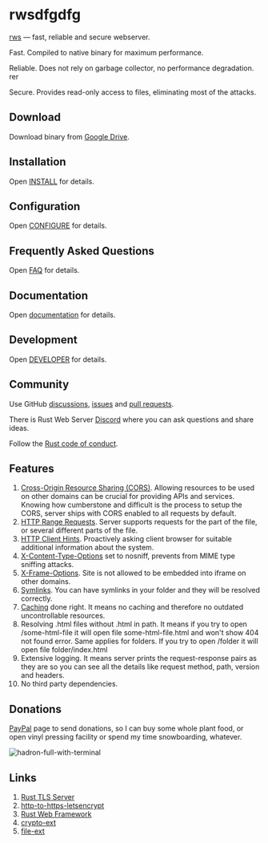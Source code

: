 # rwsdfgdfg

[rws](https://rws8.pp.ua/) — fast, reliable and secure webserver.

Fast. Compiled to native binary for maximum performance.

Reliable. Does not rely on garbage collector, no performance degradation. rer

Secure. Provides read-only access to files, eliminating most of the attacks.

## Download
Download binary from [Google Drive](https://drive.google.com/drive/folders/13iSR3VxmfFvZgOZ0LddP_EJp7GJ-lQd8?usp=share_link).


## Installation
Open [INSTALL](INSTALL.md) for details.


## Configuration
Open [CONFIGURE](CONFIGURE.md) for details.

## Frequently Asked Questions
Open [FAQ](FAQ.md) for details.

## Documentation
Open [documentation](src/README.md) for details.

## Development
Open [DEVELOPER](DEVELOPER.md) for details.


## Community
Use GitHub [discussions](https://github.com/bohdaq/rust-web-server/discussions), [issues](https://github.com/bohdaq/rust-web-server/issues) and [pull requests](https://github.com/bohdaq/rust-web-server/pulls).

There is Rust Web Server [Discord](https://discord.gg/zaErjtr5Dm) where you can ask questions and share ideas.

Follow the [Rust code of conduct](https://www.rust-lang.org/policies/code-of-conduct).


## Features
1. [Cross-Origin Resource Sharing (CORS)](https://developer.mozilla.org/en-US/docs/Web/HTTP/CORS). Allowing resources to be used on other domains can be crucial for providing APIs and services. Knowing how cumberstone and difficult is the process to setup the CORS, server ships with CORS enabled to all requests by default.
1. [HTTP Range Requests](https://developer.mozilla.org/en-US/docs/Web/HTTP/Range_requests). Server supports requests for the part of the file, or several different parts of the file.
1. [HTTP Client Hints](https://developer.mozilla.org/en-US/docs/Web/HTTP/Client_hints). Proactively asking client browser for suitable additional information about the system.
1. [X-Content-Type-Options](https://developer.mozilla.org/en-US/docs/Web/HTTP/Headers/X-Content-Type-Options) set to nosniff, prevents from MIME type sniffing attacks.
1. [X-Frame-Options](https://developer.mozilla.org/en-US/docs/Web/HTTP/Headers/X-Frame-Options). Site is not allowed to be embedded into iframe on other domains. 
1. [Symlinks](https://en.wikipedia.org/wiki/Symbolic_link). You can have symlinks in your folder and they will be resolved correctly.
1. [Caching](https://developer.mozilla.org/en-US/docs/Web/HTTP/Caching#dealing_with_outdated_implementations) done right. It means no caching and therefore no outdated uncontrollable resources.
1. Resolving .html files without .html in path. It means if you try to open /some-html-file it will open file some-html-file.html and won't show 404 not found error. Same applies for folders. If you try to open /folder it will open file folder/index.html 
1. Extensive logging. It means server prints the request-response pairs as they are so you can see all the details like request method, path, version and headers.
1. No third party dependencies.

## Donations
[PayPal](https://www.paypal.com/donate/?hosted_button_id=7J69SYZWSP6HJ) page to send donations, so I can buy some whole plant food, or open vinyl pressing facility or spend my time snowboarding, whatever.

![hadron-full-with-terminal](https://github.com/user-attachments/assets/59b55596-cbc7-43f8-97ec-ea8415928704)


## Links
1. [Rust TLS Server](https://github.com/bohdaq/rust-tls-server)
1. [http-to-https-letsencrypt](https://github.com/bohdaq/http-to-https-letsencrypt)
1. [Rust Web Framework](https://github.com/bohdaq/rust-web-framework/)
1. [crypto-ext](https://github.com/bohdaq/crypto-ext/)
1. [file-ext](https://github.com/bohdaq/file-ext/)

